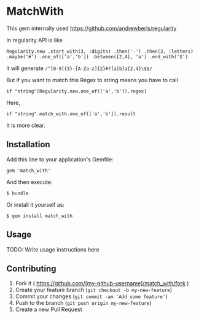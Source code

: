 # MatchWith

 This gem internally used https://github.com/andrewberls/regularity 
 
 In regularity API is like 
 
   `Regularity.new
     .start_with(3, :digits)
     .then('-')
     .then(2, :letters)
     .maybe('#')
     .one_of(['a','b'])
     .between([2,4], 'a')
     .end_with('$')`
    
 it will generate `/^[0-9]{3}-[A-Za-z]{2}#?[a|b]a{2,4}\$$/`
 
 But if you want to match this Regex to string means you have to call 
 
 `if "string"[Regularity.new.one_of(['a','b']).regex]`
 
 Here, 

 `if "string".match_with.one_of(['a','b']).result` 
 
 It is more clear.

## Installation

Add this line to your application's Gemfile:

    gem 'match_with'

And then execute:

    $ bundle

Or install it yourself as:

    $ gem install match_with

## Usage

TODO: Write usage instructions here

## Contributing

1. Fork it ( https://github.com/[my-github-username]/match_with/fork )
2. Create your feature branch (`git checkout -b my-new-feature`)
3. Commit your changes (`git commit -am 'Add some feature'`)
4. Push to the branch (`git push origin my-new-feature`)
5. Create a new Pull Request
